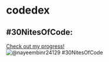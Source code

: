 # codedex
## #30NitesOfCode:
  [Check out my progress!](https://www.codedex.io/@nayeembinr24129/30-nites-of-code)  
  ![@nayeembinr24129 #30NitesOfCode](https://www.codedex.io/api/petStatus?user=nayeembinr24129)
